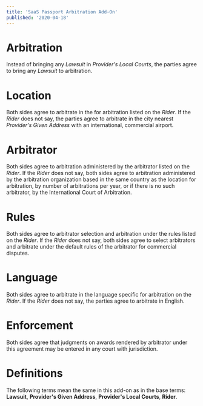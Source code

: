 ```yaml
---
title: 'SaaS Passport Arbitration Add-On'
published: '2020-04-18'
---
```


# Arbitration

Instead of bringing any _Lawsuit_ in _Provider's Local Courts_, the parties agree to bring any _Lawsuit_ to arbitration.

# Location

Both sides agree to arbitrate in the for arbitration listed on the _Rider_. If the _Rider_ does not say, the parties agree to arbitrate in the city nearest _Provider's Given Address_ with an international, commercial airport.

# Arbitrator

Both sides agree to arbitration administered by the arbitrator listed on the _Rider_. If the _Rider_ does not say, both sides agree to arbitration administered by the arbitration organization based in the same country as the location for arbitration, by number of arbitrations per year, or if there is no such arbitrator, by the International Court of Arbitration.

# Rules

Both sides agree to arbitrator selection and arbitration under the rules listed on the _Rider_. If the _Rider_ does not say, both sides agree to select arbitrators and arbitrate under the default rules of the arbitrator for commercial disputes.

# Language

Both sides agree to arbitrate in the language specific for arbitration on the _Rider_. If the _Rider_ does not say, the parties agree to arbitrate in English.

# Enforcement

Both sides agree that judgments on awards rendered by arbitrator under this agreement may be entered in any court with jurisdiction.

# Definitions

The following terms mean the same in this add-on as in the base terms: **Lawsuit**, **Provider's Given Address**, **Provider's Local Courts**, **Rider**.
